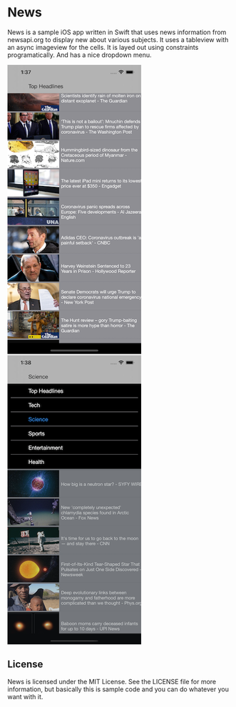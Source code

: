 # News

News is a sample iOS app written in Swift that uses news information from newsapi.org to display new about various subjects. It uses a tableview with an async imageview for the cells. It is layed out using constraints programatically. And has a nice dropdown menu.


<img src="Screenshot.png" style="margin-right: 60px;">
<img src="Screenshot2.png">




## License

News is licensed under the MIT License. See the LICENSE file for more information, but basically this is sample code and you can do whatever you want with it.